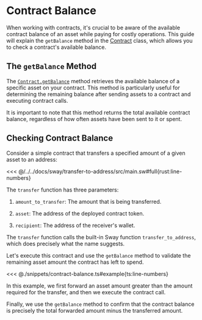 # Contract Balance

When working with contracts, it's crucial to be aware of the available contract balance of an asset while paying for costly operations. This guide will explain the `getBalance` method in the [Contract](https://fuels-ts-docs-api.vercel.app/classes/_fuel_ts_program.Contract.html) class, which allows you to check a contract's available balance.

## The `getBalance` Method

The [`Contract.getBalance`](https://fuels-ts-docs-api.vercel.app/classes/_fuel_ts_program.Contract.html#getbalance) method retrieves the available balance of a specific asset on your contract. This method is particularly useful for determining the remaining balance after sending assets to a contract and executing contract calls.

It is important to note that this method returns the total available contract balance, regardless of how often assets have been sent to it or spent.

## Checking Contract Balance

Consider a simple contract that transfers a specified amount of a given asset to an address:

<<< @/../../docs/sway/transfer-to-address/src/main.sw#full{rust:line-numbers}

The `transfer` function has three parameters:

1. `amount_to_transfer`: The amount that is being transferred.

2. `asset`: The address of the deployed contract token.

3. `recipient`: The address of the receiver's wallet.

The `transfer` function calls the built-in Sway function `transfer_to_address`, which does precisely what the name suggests.

Let's execute this contract and use the `getBalance` method to validate the remaining asset amount the contract has left to spend.

<<< @./snippets/contract-balance.ts#example{ts:line-numbers}

In this example, we first forward an asset amount greater than the amount required for the transfer, and then we execute the contract call.

Finally, we use the `getBalance` method to confirm that the contract balance is precisely the total forwarded amount minus the transferred amount.
